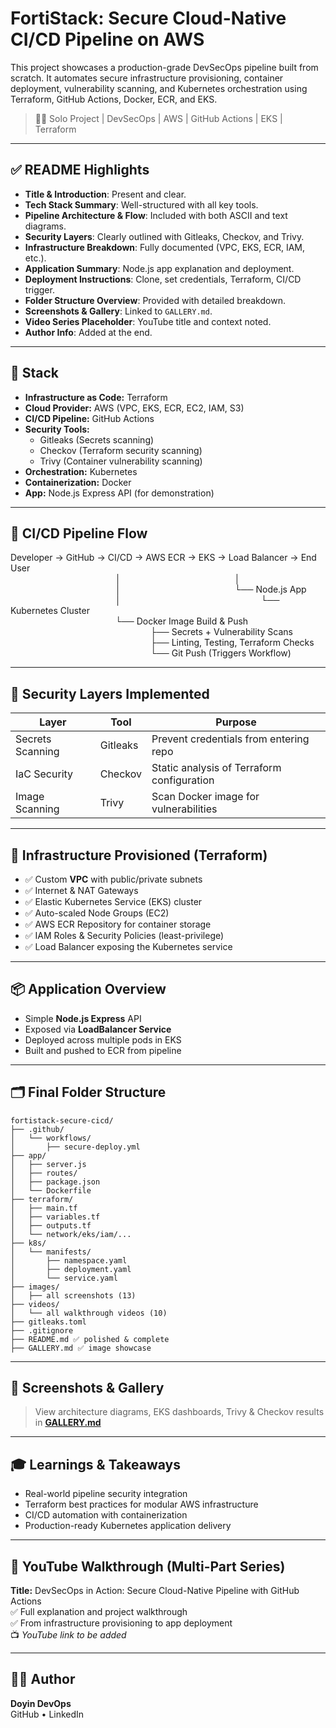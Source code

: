 # FortiStack: Secure Cloud-Native CI/CD Pipeline on AWS

This project showcases a production-grade DevSecOps pipeline built from scratch. It automates secure infrastructure provisioning, container deployment, vulnerability scanning, and Kubernetes orchestration using Terraform, GitHub Actions, Docker, ECR, and EKS.

> 🧑‍💻 Solo Project | DevSecOps | AWS | GitHub Actions | EKS | Terraform

---

## ✅ README Highlights

- **Title & Introduction**: Present and clear.
- **Tech Stack Summary**: Well-structured with all key tools.
- **Pipeline Architecture & Flow**: Included with both ASCII and text diagrams.
- **Security Layers**: Clearly outlined with Gitleaks, Checkov, and Trivy.
- **Infrastructure Breakdown**: Fully documented (VPC, EKS, ECR, IAM, etc.).
- **Application Summary**: Node.js app explanation and deployment.
- **Deployment Instructions**: Clone, set credentials, Terraform, CI/CD trigger.
- **Folder Structure Overview**: Provided with detailed breakdown.
- **Screenshots & Gallery**: Linked to `GALLERY.md`.
- **Video Series Placeholder**: YouTube title and context noted.
- **Author Info**: Added at the end.

---

## 📌 Stack

- **Infrastructure as Code:** Terraform
- **Cloud Provider:** AWS (VPC, EKS, ECR, EC2, IAM, S3)
- **CI/CD Pipeline:** GitHub Actions
- **Security Tools:**
  - Gitleaks (Secrets scanning)
  - Checkov (Terraform security scanning)
  - Trivy (Container vulnerability scanning)
- **Orchestration:** Kubernetes
- **Containerization:** Docker
- **App:** Node.js Express API (for demonstration)

---

## 🧭 CI/CD Pipeline Flow

Developer → GitHub → CI/CD → AWS ECR → EKS → Load Balancer → End User  
            │             │  
            │             └── Node.js App  
            │                └── Kubernetes Cluster  
            └── Docker Image Build & Push  
                ├── Secrets + Vulnerability Scans  
                ├── Linting, Testing, Terraform Checks  
                └── Git Push (Triggers Workflow)

---

## 🔐 Security Layers Implemented

|Layer            | Tool        | Purpose                                    |
|------------------|-------------|--------------------------------------------|
| Secrets Scanning | Gitleaks    | Prevent credentials from entering repo     |
| IaC Security     | Checkov     | Static analysis of Terraform configuration |
| Image Scanning   | Trivy       | Scan Docker image for vulnerabilities      |

---

## 🚀 Infrastructure Provisioned (Terraform)

- ✅ Custom **VPC** with public/private subnets
- ✅ Internet & NAT Gateways
- ✅ Elastic Kubernetes Service (EKS) cluster
- ✅ Auto-scaled Node Groups (EC2)
- ✅ AWS ECR Repository for container storage
- ✅ IAM Roles & Security Policies (least-privilege)
- ✅ Load Balancer exposing the Kubernetes service

---

## 📦 Application Overview

- Simple **Node.js Express** API
- Exposed via **LoadBalancer Service**
- Deployed across multiple pods in EKS
- Built and pushed to ECR from pipeline

---

## 🗂 Final Folder Structure

```
fortistack-secure-cicd/
├── .github/
│   └── workflows/
│       ├── secure-deploy.yml
├── app/
│   ├── server.js
│   ├── routes/
│   ├── package.json
│   └── Dockerfile
├── terraform/
│   ├── main.tf
│   ├── variables.tf
│   ├── outputs.tf
│   └── network/eks/iam/...
├── k8s/
│   └── manifests/
│       ├── namespace.yaml
│       ├── deployment.yaml
│       └── service.yaml
├── images/
│   ├── all screenshots (13)
├── videos/
│   └── all walkthrough videos (10)
├── gitleaks.toml
├── .gitignore
├── README.md ✅ polished & complete
├── GALLERY.md ✅ image showcase
```

---

## 📸 Screenshots & Gallery

> View architecture diagrams, EKS dashboards, Trivy & Checkov results in **[GALLERY.md](./GALLERY.md)**

---

## 🎓 Learnings & Takeaways

- Real-world pipeline security integration
- Terraform best practices for modular AWS infrastructure
- CI/CD automation with containerization
- Production-ready Kubernetes application delivery

---

## 🔗 YouTube Walkthrough (Multi-Part Series)

**Title:** DevSecOps in Action: Secure Cloud-Native Pipeline with GitHub Actions  
✅ Full explanation and project walkthrough  
✅ From infrastructure provisioning to app deployment  
📺 *YouTube link to be added*

---

## 👨‍💻 Author

**Doyin DevOps**  
GitHub • LinkedIn